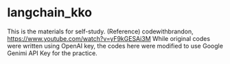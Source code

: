# langchain_kko

This is the materials for self-study.
(Reference) codewithbrandon, https://www.youtube.com/watch?v=yF9kGESAi3M
While original codes were written using OpenAI key, the codes here were modified to use Google Genimi API Key for the practice.
